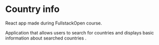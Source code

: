 # Country info
React app made during FullstackOpen course. 

Application that allows users to search for countries and displays basic information about searched countries . 
